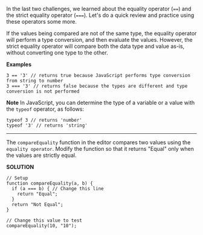 In the last two challenges, we learned about the equality operator (`==`) and the strict equality operator (`===`). Let's do a quick review and practice using these operators some more.

If the values being compared are not of the same type, the equality operator will perform a type conversion, and then evaluate the values. However, the strict equality operator will compare both the data type and value as-is, without converting one type to the other.

**Examples**
```
3 == '3' // returns true because JavaScript performs type conversion from string to number
3 === '3' // returns false because the types are different and type conversion is not performed
```

**Note**
In JavaScript, you can determine the type of a variable or a value with the `typeof` operator, as follows:
```
typeof 3 // returns 'number'
typeof '3' // returns 'string'
```

---

The `compareEquality` function in the editor compares two values using the `equality operator`. Modify the function so that it returns "Equal" only when the values are strictly equal.

**SOLUTION**

```
// Setup
function compareEquality(a, b) {
  if (a === b) { // Change this line
    return "Equal";
  }
  return "Not Equal";
}

// Change this value to test
compareEquality(10, "10");
```
